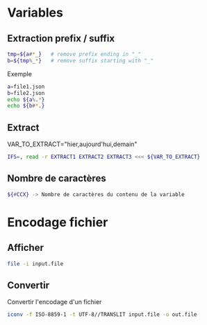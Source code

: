 # Variables 

## Extraction prefix / suffix 
```bash
tmp=${a#*_}   # remove prefix ending in "_"
b=${tmp%_*}   # remove suffix starting with "_"
```
Exemple
```bash
a=file1.json
b=file2.json
echo ${a%.*}
echo ${b#*.}
```

## Extract
VAR_TO_EXTRACT="hier,aujourd'hui,demain"
```bash
IFS=, read -r EXTRACT1 EXTRACT2 EXTRACT3 <<< ${VAR_TO_EXTRACT}
```
## Nombre de caractères
```bash
${#CCX} -> Nombre de caractères du contenu de la variable
```
# Encodage fichier 

## Afficher 
```bash
file -i input.file
```
## Convertir 
Convertir l'encodage d'un fichier 
```bash
iconv -f ISO-8859-1 -t UTF-8//TRANSLIT input.file -o out.file
```
